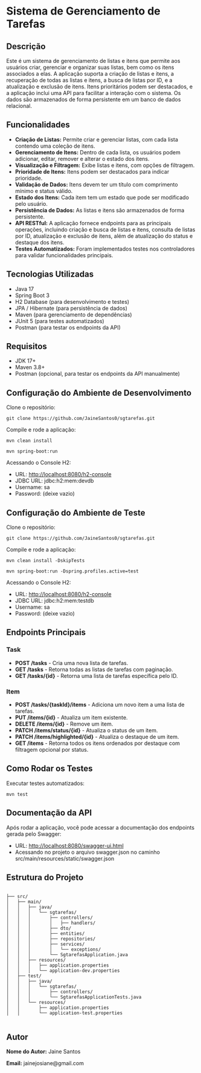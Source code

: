 <h1>Sistema de Gerenciamento de Tarefas</h1>

 <h2>Descrição</h2>
    <p>
        Este é um sistema de gerenciamento de listas e itens que permite aos usuários criar, gerenciar e organizar suas listas, bem como os itens associados a elas. A aplicação suporta a criação de listas e itens, a recuperação de todas as listas e itens, a busca de listas por ID, e a atualização e exclusão de itens. Itens prioritários podem ser destacados, e a aplicação inclui uma API para facilitar a interação com o sistema. Os dados são armazenados de forma persistente em um banco de dados relacional.
    </p>

 <h2>Funcionalidades</h2>
    <ul>
        <li><strong>Criação de Listas:</strong> Permite criar e gerenciar listas, com cada lista contendo uma coleção de itens.</li>
        <li><strong>Gerenciamento de Itens:</strong> Dentro de cada lista, os usuários podem adicionar, editar, remover e alterar o estado dos itens.</li>
        <li><strong>Visualização e Filtragem:</strong> Exibe listas e itens, com opções de filtragem.</li>
        <li><strong>Prioridade de Itens:</strong> Itens podem ser destacados para indicar prioridade.</li>
        <li><strong>Validação de Dados:</strong> Itens devem ter um título com comprimento mínimo e status válido.</li>
        <li><strong>Estado dos Itens:</strong> Cada item tem um estado que pode ser modificado pelo usuário.</li>
        <li><strong>Persistência de Dados:</strong> As listas e itens são armazenados de forma persistente.</li>
        <li><strong>API RESTful:</strong> A aplicação fornece endpoints para as principais operações, incluindo criação e busca de listas e itens, consulta de listas por ID, atualização e exclusão de itens, além de atualização do status e destaque dos itens.</li>
        <li><strong>Testes Automatizados:</strong> Foram implementados testes nos controladores para validar funcionalidades principais.</li>
    </ul>

  <h2>Tecnologias Utilizadas</h2>
    <ul>
        <li>Java 17</li>
        <li>Spring Boot 3</li>
        <li>H2 Database (para desenvolvimento e testes)</li>
        <li>JPA / Hibernate (para persistência de dados)</li>
        <li>Maven (para gerenciamento de dependências)</li>
        <li>JUnit 5 (para testes automatizados)</li>
        <li>Postman (para testar os endpoints da API)</li>
    </ul>

  <h2>Requisitos</h2>
    <ul>
        <li>JDK 17+</li>
        <li>Maven 3.8+</li>
        <li>Postman (opcional, para testar os endpoints da API manualmente)</li>
    </ul>

  <h2>Configuração do Ambiente de Desenvolvimento</h2>
    <p>Clone o repositório:</p>
    <pre width="2" height="2"><code>git clone https://github.com/JaineSantos0/sgtarefas.git</code></pre>

  <p>Compile e rode a aplicação:</p>
    <pre><code>mvn clean install</code></pre>
    <pre><code>mvn spring-boot:run</code></pre>

  <p>Acessando o Console H2:</p>
    <ul>
        <li>URL: <a href="http://localhost:8080/h2-console">http://localhost:8080/h2-console</a></li>
        <li>JDBC URL: jdbc:h2:mem:devdb</li>
        <li>Username: sa</li>
        <li>Password: (deixe vazio)</li>
    </ul>

  <h2>Configuração do Ambiente de Teste</h2>
    <p>Clone o repositório:</p>
    <pre><code>git clone https://github.com/JaineSantos0/sgtarefas.git</code></pre>

  <p>Compile e rode a aplicação:</p>
    <pre><code>mvn clean install -DskipTests</code></pre>
    <pre><code>mvn spring-boot:run -Dspring.profiles.active=test</code></pre>

  <p>Acessando o Console H2:</p>
    <ul>
        <li>URL: <a href="http://localhost:8080/h2-console">http://localhost:8080/h2-console</a></li>
        <li>JDBC URL: jdbc:h2:mem:testdb</li>
        <li>Username: sa</li>
        <li>Password: (deixe vazio)</li>
    </ul>

  <h2>Endpoints Principais</h2>
    <h3>Task</h3>
    <ul>
        <li><strong>POST /tasks</strong> - Cria uma nova lista de tarefas.</li>
        <li><strong>GET /tasks</strong> - Retorna todas as listas de tarefas com paginação.</li>
        <li><strong>GET /tasks/{id}</strong> - Retorna uma lista de tarefas específica pelo ID.</li>
    </ul>

  <h3>Item</h3>
    <ul>
        <li><strong>POST /tasks/{taskId}/items</strong> - Adiciona um novo item a uma lista de tarefas.</li>
        <li><strong>PUT /items/{id}</strong> - Atualiza um item existente.</li>
        <li><strong>DELETE /items/{id}</strong> - Remove um item.</li>
        <li><strong>PATCH /items/status/{id}</strong> - Atualiza o status de um item.</li>
        <li><strong>PATCH /items/highlighted/{id}</strong> - Atualiza o destaque de um item.</li>
        <li><strong>GET /items</strong> - Retorna todos os itens ordenados por destaque com filtragem opcional por status.</li>
    </ul>

  <h2>Como Rodar os Testes</h2>
    <p>Executar testes automatizados:</p>
    <pre><code>mvn test</code></pre>

  <h2>Documentação da API</h2>
    <p>Após rodar a aplicação, você pode acessar a documentação dos endpoints gerada pelo Swagger:</p>
    <ul>
        <li>URL: <a href="http://localhost:8080/swagger-ui.html">http://localhost:8080/swagger-ui.html</a></li>
      <li>Acessando no projeto o arquivo swagger.json no caminho src/main/resources/static/swagger.json</li>
    </ul>

  <h2>Estrutura do Projeto</h2>
    <pre><code>
├── src/
│   ├── main/
│   │   ├── java/
│   │   │   └── sgtarefas/
│   │   │       ├── controllers/
│   │   │       │   ├── handlers/ 
│   │   │       ├── dto/
│   │   │       ├── entities/
│   │   │       ├── repositories/
│   │   │       ├── services/
│   │   │       │   └── exceptions/
│   │   │       └── SgtarefasApplication.java
│   │   ├── resources/
│   │   │   ├── application.properties
│   │   │   └── application-dev.properties
│   ├── test/
│   │   ├── java/
│   │   │   └── sgtarefas/
│   │   │       ├── controllers/
│   │   │       └── SgtarefasApplicationTests.java
│   │   └── resources/
│   │       ├── application.properties
│   │       └── application-test.properties
    </code></pre>

  <h2>Autor</h2>
    <p><strong>Nome do Autor:</strong> Jaine Santos</p>
    <p><strong>Email:</strong> jainejosiane@gmail.com</p>
